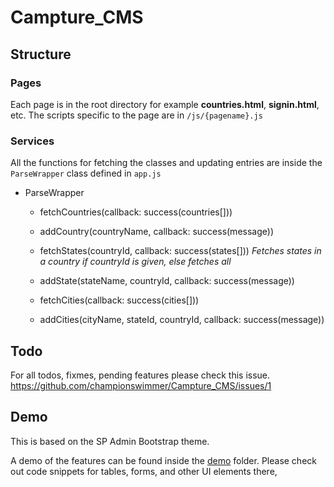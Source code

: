 # Campture_CMS

## Structure

### Pages

Each page is in the root directory for example **countries.html**, **signin.html**, etc.
The scripts specific to the page are in `/js/{pagename}.js`

### Services

All the functions for fetching the classes and updating entries are inside the `ParseWrapper` class defined
in `app.js`

 - ParseWrapper
    - fetchCountries(callback: success(countries[]))
    - addCountry(countryName, callback: success(message))

    - fetchStates(countryId, callback: success(states[]))
        _Fetches states in a country if countryId is given, else fetches all_
    - addState(stateName, countryId, callback: success(message))

    - fetchCities(callback: success(cities[]))
    - addCities(cityName, stateId, countryId, callback: success(message))

## Todo

For all todos, fixmes, pending features please check this issue.  
https://github.com/championswimmer/Campture_CMS/issues/1

## Demo
This is based on the SP Admin Bootstrap theme.

A demo of the features can be found inside the [demo](demo) folder. Please check out code snippets for tables,
forms, and other UI elements there,
